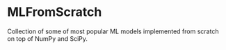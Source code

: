# MLFromScratch
Collection of some of most popular ML models implemented from scratch on top of NumPy and SciPy.
